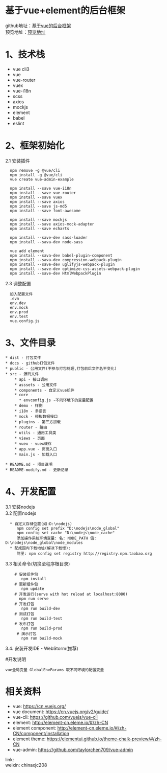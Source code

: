 # 基于vue+element的后台框架
github地址：[基于vue的后台框架](https://github.com/xjc-opensource/vue-admin-example)  
预览地址：[预览地址](https://xjc-opensource.github.io/vue-admin-example/)

# 1、技术栈
 - vue cli3
 - vue
 - vue-router
 - vuex
 - vue-i18n
 - scss
 - axios
 - mockjs
 - element
 - babel
 - eslint
 
# 2、框架初始化
2.1 安装插件  
``` 
  npm remove -g @vue/cli
  npm install -g @vue/cli
  vue create vue-admin-example
  
  npm install --save vue-i18n
  npm install --save vue-router
  npm install --save vuex
  npm install --save axios
  npm install --save js-md5
  npm install --save font-awesome
  
  npm install --save mockjs 
  npm install --save axios-mock-adapter
  npm install --save echarts 
    
  npm install --save-dev sass-loader
  npm install --sava-dev node-sass 
  
  vue add element
  npm install --sava-dev babel-plugin-component
  npm install --sava-dev compression-webpack-plugin
  npm install --save-dev uglifyjs-webpack-plugin
  npm install --save-dev optimize-css-assets-webpack-plugin
  npm install --save-dev HtmlWebpackPlugin

``` 

     
2.3 调整配置
``` 
  加入配置文件
  .evn
  env.dev
  env.mock
  env.prod
  env.test
  vue.config.js
``` 

# 3、文件目录
```
* dist - 打包文件
* docs - github打包文件
* public - 公用文件(不参与打包处理,打包前后文件名不变化)
* src - 源码文件
    * api - 接口调用
    * asssets - 公用文件
    * components - 自定义vue组件
    * core - 
      * envconfig.js -不同环境下的变量配置
    * demo - 样例
    * i18n - 多语言
    * mock - 模拟数据接口
    * plugins - 第三方加载
    * router - 路由
    * utils - 通用工具类
    * views - 页面
    * vuex - vuex缓存
    * app.vue - 页面入口
    * main.js - 加载入口
    
* README.md - 项目说明
* README-modify.md - 更新记录
```

# 4、开发配置
3.1 安装nodejs  
3.2 配置nodejs
``` 
  * 自定义存储位置(如:D:\nodejs)  
     npm config set prefix "D:\nodejs\node_global"  
     npm config set cache "D:\nodejs\node_cache"   
     添加操作系统环境变量: 名: NODE_PATH 值: D:\nodejs\node_global\node_modules
  * 配成国内下载地址(解决下载慢):  
     阿里: npm config set registry http://registry.npm.taobao.org
``` 
3.3 相关命令(切换至程序根目录)
``` 
    # 安装组件包 
       npm install
    # 更新组件包 
       npm update
    # 开发运行(serve with hot reload at localhost:8080)
      npm run serve
    # 开发打包
       npm run build-dev
    # 测试打包
       npm run build-test
    # 发布打包
       npm run build-prod
     # 演示打包
       npm run build-mock
```
3.4. 安装开发IDE - WebStorm(推荐)

#开发说明
~~~
vue全局变量 GlobalEnvParams 取不同环境的配置变量
~~~

# 相关资料
* vue: https://cn.vuejs.org/
* vue document: https://cn.vuejs.org/v2/guide/
* vue-cli: https://github.com/vuejs/vue-cli
* element: http://element-cn.eleme.io/#/zh-CN
* element component: http://element-cn.eleme.io/#/zh-CN/component/installation
* element theme: https://elementui.github.io/theme-chalk-preview/#/zh-CN
* vue-admin: https://github.com/taylorchen709/vue-admin

link:  
   weixin: chinaxjc208

